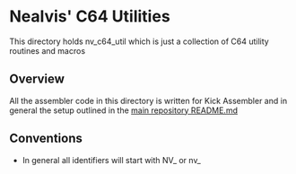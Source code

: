 # Nealvis' C64 Utilities
This directory holds nv_c64_util which is just a collection of C64 utility routines and macros 

## Overview
All the assembler code in this directory is written for Kick Assembler and in general the setup outlined in the [main repository README.md](../README.md)

## Conventions
- In general all identifiers will start with NV_ or nv_